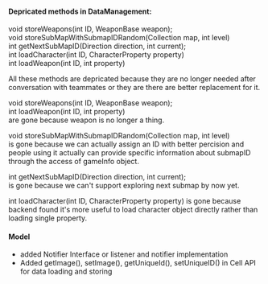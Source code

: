 #### Depricated methods in DataManagement:  
 void storeWeapons(int ID, WeaponBase weapon);  
 void storeSubMapWithSubmapIDRandom(Collection<Cell> map, int level)  
 int getNextSubMapID(Direction direction, int current);  
 int loadCharacter(int ID, CharacterProperty property)  
 int loadWeapon(int ID, int property)  

 All these methods are depricated because they are no longer needed after conversation with teammates or they are there are better replacement for it. 

 void storeWeapons(int ID, WeaponBase weapon);  
 int loadWeapon(int ID, int property)  
 are gone because weapon is no longer a thing. 

 void storeSubMapWithSubmapIDRandom(Collection<Cell> map, int level)  
 is gone because we can actually assign an ID with better percision and people using it actually can provide specific information about submapID through the access of gameInfo object. 


 int getNextSubMapID(Direction direction, int current);     
 is gone because we can't support exploring next submap by now yet.


 int loadCharacter(int ID, CharacterProperty property)
 is gone because backend found it's more useful to load character object directly rather than loading single property.

#### Model
 - added Notifier Interface or listener and notifier implementation 
 - Added getImage(), setImage(), getUniqueId(), setUniqueID() in Cell API for data loading and storing 

 
 



